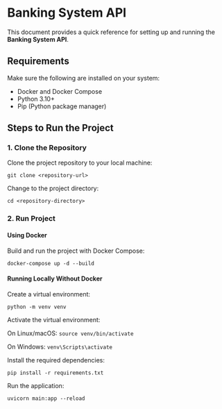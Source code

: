 # Banking System API

This document provides a quick reference for setting up and running the **Banking System API**.

## Requirements

Make sure the following are installed on your system:
- Docker and Docker Compose
- Python 3.10+
- Pip (Python package manager)

## Steps to Run the Project

### 1. Clone the Repository

Clone the project repository to your local machine:

<code>git clone &lt;repository-url&gt;</code>

Change to the project directory:

<code>cd &lt;repository-directory&gt;</code>

### 2. Run Project

#### Using Docker

Build and run the project with Docker Compose:

<code>docker-compose up -d --build</code>

#### Running Locally Without Docker

Create a virtual environment:

<code>python -m venv venv</code>

Activate the virtual environment:

On Linux/macOS:
<code>source venv/bin/activate</code>

On Windows:
<code>venv\Scripts\activate</code>

Install the required dependencies:

<code>pip install -r requirements.txt</code>

Run the application:

<code>uvicorn main:app --reload</code>
